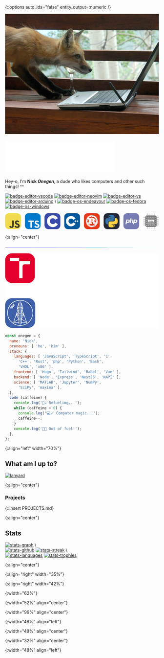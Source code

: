 {::options auto_ids="false" entity_output=:numeric /}
<!-- HEADER -->

<div markdown="1">

[![profile-image][profile-image]][profile-link]

### [![profile-title][profile-title]][profile-link] ###

Hey-o, I'm **Nick *Onegen***,
a dude who likes computers and
other such things! ^^

[![badge-editor-vscode][badge-editor-vscode]][badge-link-vscode]
[![badge-editor-neovim][badge-editor-neovim]][badge-link-neovim]
[![badge-editor-vs][badge-editor-vs]][badge-link-vs]
[![badge-editor-arduino][badge-editor-arduino]][badge-link-arduino] \\
[![badge-os-endeavour][badge-os-endeavour]][badge-link-endeavour]
[![badge-os-fedora][badge-os-fedora]][badge-link-fedora]
[![badge-os-windows][badge-os-windows]][badge-link-wikiwin10]

[![badge-lang-all][badge-lang-all]][profile-link]

</div>
{:align="center"}

[![divider][divider]][profile-link]

<!-- STACK & EDUCATION -->

[![education][education]][profile-link]

<div>

```javascript
const onegen = {
  name: 'Nick',
  pronouns: [ 'he', 'him' ],
  stack: {
    languages: [ 'JavaScript', 'TypeScript', 'C',
      'C++', 'Rust', 'php', 'Python', 'Bash',
      'VHDL', 'x86' ],
    frontend: [ 'Hugo', 'Tailwind', 'Babel', 'Vue' ],
    backend: [ 'Node', 'Express', 'NestJS', 'NAPI' ],
    science: [ 'MATLAB', 'Jupyter', 'NumPy',
      'SciPy', 'maxima' ],
  },
  code (caffeine) {
    console.log('🦊☕️ Refueling...');
    while (caffeine > 0) {
      console.log('💻🪄 Computer magic...');
      caffeine--;
    }
    console.log('🪫💤 Out of fuel!');
  },
};
```

</div>
{:align="left" width="70%"}

<!-- DISCORD -->
<div markdown="1">

What am I up to?
----------------

[![lanyard][lanyard]][link-discord]

</div>
{:align="center"}

<div markdown="1">

### Projects ###

{::insert PROJECTS.md}

</div>
{:align="center"}

<!-- STATS -->
<div markdown="1">

Stats
------

[![stats-graph][stats-graph]][stats-link-graph] \\
<br />
[![stats-github][stats-github]][stats-link-github]
[![stats-streak][stats-streak]][stats-link-streak] \\
<br />
[![stats-languages][stats-languages]][stats-link-wakatime]
[![stats-trophies][stats-trophies]][stats-link-trophies]

</div>
{:align="center"}

<!-- IMAGE/LINK DEFINITIONS -->

[profile-title]: src/images/onegen.svg

[profile-link]: https://github.com/nickonegen

[profile-image]: src/images/fox_computer.jpg
{:align="right" width="35%"}

[divider]: src/images/borderseperator.gif

[education]: src/images/education.png
{:align="right" width="42%"}

[badge-editor-vscode]: https://img.shields.io/badge/-Visual_Studio_Code-%23007acc?logo=visualstudiocode&labelColor=4c566a&style=flat-square

[badge-link-vscode]: https://code.visualstudio.com/

[badge-editor-neovim]: https://img.shields.io/badge/-Neovim-%23019733?logo=neovim&labelColor=4c566a&style=flat-square

[badge-link-neovim]: https://github.com/neovim/neovim

[badge-editor-vs]: https://img.shields.io/badge/-Visual_Studio-%235c2d91?logo=visualstudio&labelColor=4c566a&style=flat-square

[badge-link-vs]: https://visualstudio.microsoft.com/

[badge-editor-arduino]: https://img.shields.io/badge/-Arduino-%2300979d?logo=arduino&labelColor=4c566a&style=flat-square

[badge-link-arduino]: https://www.arduino.cc/

[badge-os-fedora]: https://img.shields.io/badge/-Fedora_37-%2351a2da?logo=fedora&labelColor=4c566a&style=flat-square

[badge-link-fedora]: https://getfedora.org/en/workstation/

[badge-os-windows]: https://img.shields.io/badge/-Windows_10-%230078d6?logo=windows&labelColor=4c566a&style=flat-square

[badge-link-wikiwin10]: https://en.wikipedia.org/wiki/Windows_10

[badge-os-endeavour]: https://img.shields.io/badge/-EndeavourOS-%237f7fff?logo=endeavouros&labelColor=4c566a&style=flat-square

[badge-link-endeavour]: https://endeavouros.com/

[badge-lang-all]: src/images/langs.png
{:width="62%"}

[lanyard]: https://lanyard.cnrad.dev/api/258681302960701450?theme=dark&borderRadius=15px&animated=true&idleMessage=%20&hideDiscrim=true&hideStatus=false&hideTimestamp=false&hideBadges=false
{:width="52%" align="center"}

[link-discord]: https://discord.com/users/258681302960701450

[stats-graph]: https://github-readme-activity-graph.cyclic.app/graph?username=nickonegen&theme=rogue&bg_color=1a1b27&title_color=bf91f3&line=70a5fd&point=70a5fd&color=70a5fd&radius=12&area=true&area_color=70a5fd
{:width="99%" align="center"}

[stats-link-graph]: https://github.com/Ashutosh00710/github-readme-activity-graph

[stats-github]: https://github-readme-stats.vercel.app/api?username=nickonegen&count_private=true&include_all_commits=true&show_icons=true&theme=tokyonight&disable_animations=false
{:width="48%" align="left"}

[stats-link-github]: https://github.com/anuraghazra/github-readme-stats

[stats-streak]: https://streak-stats.demolab.com/?user=nickonegen&theme=tokyonight&date_format=d%20F[%20Y]
{:width="48%" align="center"}

[stats-link-streak]: https://github.com/DenverCoder1/github-readme-streak-stats

[stats-trophies]: https://github-profile-trophy.vercel.app/?username=nickonegen&rank=SECRET,SSS,SS,S,AAA,AA,A,B,C&column=3&theme=onestar&no-bg=true
{:width="32%" align="center"}

[stats-link-trophies]: https://github.com/ryo-ma/github-profile-trophy

[stats-languages]: https://wakatime.com/share/@dd421270-8f1c-43aa-aa5b-ec52a2a18852/5097f23e-8ce4-4ac7-84a9-e0134c723d77.png
{:width="48%" align="left"}

[stats-link-wakatime]: https://wakatime.com/

